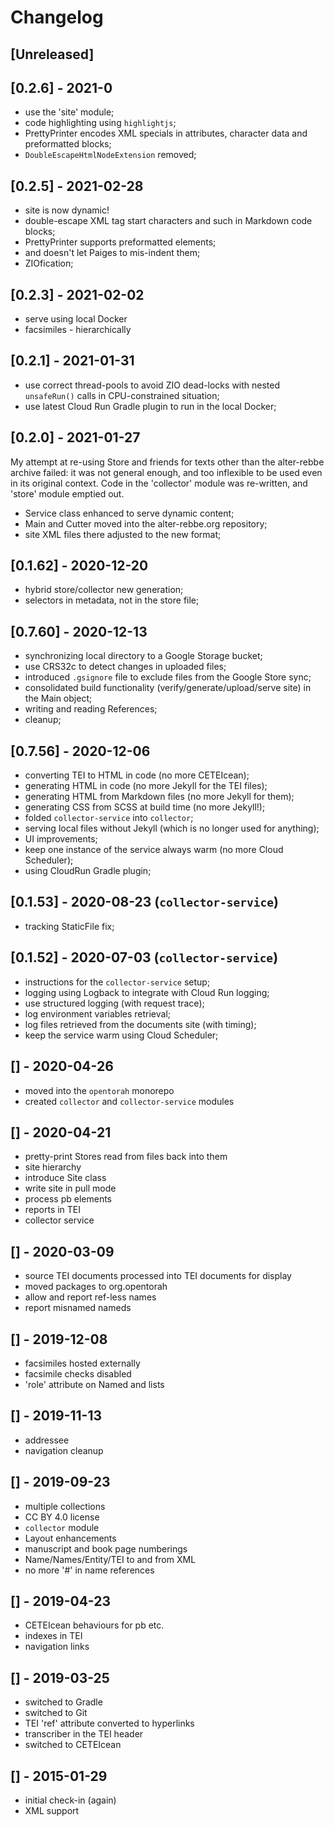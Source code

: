 # Changelog

## [Unreleased]

## [0.2.6] - 2021-0

- use the 'site' module;
- code highlighting using `highlightjs`;
- PrettyPrinter encodes XML specials in attributes, character data and preformatted blocks;
- `DoubleEscapeHtmlNodeExtension` removed;

## [0.2.5] - 2021-02-28
- site is now dynamic!
- double-escape XML tag start characters and such in Markdown code blocks;
- PrettyPrinter supports preformatted elements;
- and doesn't let Paiges to mis-indent them;
- ZIOfication;

## [0.2.3] - 2021-02-02
- serve using local Docker
- facsimiles - hierarchically 

## [0.2.1] - 2021-01-31
- use correct thread-pools to avoid ZIO dead-locks with nested `unsafeRun()` calls in CPU-constrained situation;
- use latest Cloud Run Gradle plugin to run in the local Docker;

## [0.2.0] - 2021-01-27
My attempt at re-using Store and friends for texts other than the alter-rebbe archive failed:
it was not general enough, and too inflexible to be used even in its original context.
Code in the 'collector' module was re-written, and 'store' module emptied out.
- Service class enhanced to serve dynamic content;
- Main and Cutter moved into the alter-rebbe.org repository;
- site XML files there adjusted to the new format;

## [0.1.62] - 2020-12-20
- hybrid store/collector new generation;
- selectors in metadata, not in the store file;

## [0.7.60] - 2020-12-13
- synchronizing local directory to a Google Storage bucket;
- use CRS32c to detect changes in uploaded files;
- introduced `.gsignore` file to exclude files from the Google Store sync;
- consolidated build functionality (verify/generate/upload/serve site) in the Main object;
- writing and reading References;
- cleanup;

## [0.7.56] - 2020-12-06
- converting TEI to HTML in code (no more CETEIcean);
- generating HTML in code (no more Jekyll for the TEI files);
- generating HTML from Markdown files (no more Jekyll for them);
- generating CSS from SCSS at build time (no more Jekyll!);
- folded `collector-service` into `collector`;  
- serving local files without Jekyll (which is no longer used for anything);
- UI improvements;
- keep one instance of the service always warm (no more Cloud Scheduler);
- using CloudRun Gradle plugin;

## [0.1.53] - 2020-08-23 (`collector-service`)
- tracking StaticFile fix;

## [0.1.52] - 2020-07-03 (`collector-service`)
- instructions for the `collector-service` setup;
- logging using Logback to integrate with Cloud Run logging;
- use structured logging (with request trace);
- log environment variables retrieval;
- log files retrieved from the documents site (with timing);
- keep the service warm using Cloud Scheduler;

## [] - 2020-04-26
- moved into the `opentorah` monorepo
- created `collector` and `collector-service` modules

## [] - 2020-04-21
- pretty-print Stores read from files back into them
- site hierarchy
- introduce Site class
- write site in pull mode
- process pb elements
- reports in TEI
- collector service

## [] - 2020-03-09
- source TEI documents processed into TEI documents for display
- moved packages to org.opentorah
- allow and report ref-less names
- report misnamed nameds
 
## [] - 2019-12-08
- facsimiles hosted externally
- facsimile checks disabled
- 'role' attribute on Named and lists
 
## [] - 2019-11-13
- addressee
- navigation cleanup

## [] - 2019-09-23
- multiple collections
- CC BY 4.0 license
- `collector` module
- Layout enhancements
- manuscript and book page numberings
- Name/Names/Entity/TEI to and from XML
- no more '#' in name references

## [] - 2019-04-23
- CETEIcean behaviours for pb etc.
- indexes in TEI
- navigation links

## [] - 2019-03-25
- switched to Gradle
- switched to Git
- TEI 'ref' attribute converted to hyperlinks
- transcriber in the TEI header
- switched to CETEIcean

## [] - 2015-01-29
- initial check-in (again)
- XML support

